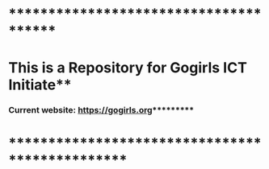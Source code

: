 # **************************************
# This is a Repository for Gogirls ICT Initiate**
### Current website: https://gogirls.org*********
# ***********************************************